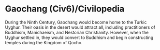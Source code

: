 # Gaochang (Civ6)/Civilopedia

During the Ninth Century, Gaochang would become home to the Turkic Uyghur. Their oasis in the desert would attract all, including practitioners of Buddhism, Manichaeism, and Nestorian Christianity. However, when the Uyghur settled in, they would convert to Buddhism and begin constructing temples during the Kingdom of Qocho.